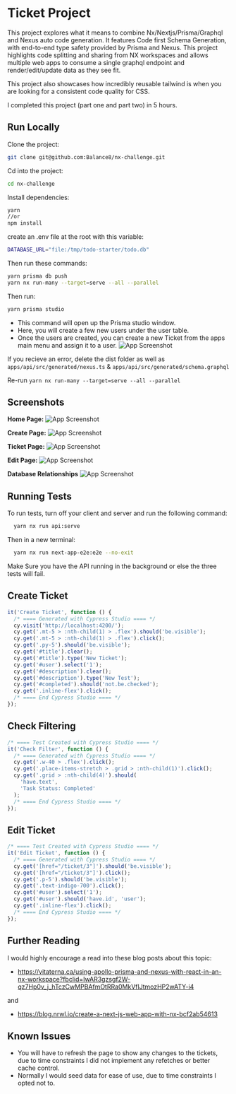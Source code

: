 # Ticket Project

This project explores what it means to combine Nx/Nextjs/Prisma/Graphql and Nexus auto code generation. It features Code first Schema Generation, with end-to-end type safety provided by Prisma and Nexus. This project highlights code splitting and sharing from NX workspaces and allows multiple web apps to consume a single graphql endpoint and render/edit/update data as they see fit.

This project also showcases how incredibly reusable tailwind is when you are looking for a consistent code quality for CSS.

I completed this project (part one and part two) in 5 hours.

## Run Locally

Clone the project:

```bash
git clone git@github.com:Balance8/nx-challenge.git
```

Cd into the project:

```bash
cd nx-challenge
```

Install dependencies:

```bash
yarn
//or
npm install
```

create an .env file at the root with this variable:

```bash
DATABASE_URL="file:/tmp/todo-starter/todo.db"
```

Then run these commands:

```bash
yarn prisma db push
yarn nx run-many --target=serve --all --parallel
```

Then run:

```bash
yarn prisma studio
```

- This command will open up the Prisma studio window.  
- Here, you will create a few new users under the user table.  
- Once the users are created, you can create a new Ticket from the apps main menu and assign it to a user.
![App Screenshot](https://i.imgur.com/emiOTr1.png)

If you recieve an error, delete the dist folder as well as `apps/api/src/generated/nexus.ts` & `apps/api/src/generated/schema.graphql`

Re-run `yarn nx run-many --target=serve --all --parallel`

## Screenshots

**Home Page:**
![App Screenshot](https://i.imgur.com/CD7nO7Q.png)

**Create Page:**
![App Screenshot](https://i.imgur.com/yBMnmX3.png)

**Ticket Page:**
![App Screenshot](https://i.imgur.com/cEvTYMM.png)

**Edit Page:**
![App Screenshot](https://i.imgur.com/tz7ivP1.png)

**Database Relationships**
![App Screenshot](https://i.imgur.com/YQo9iVi.png)

## Running Tests

To run tests, turn off your client and server and run the following command:

```bash
  yarn nx run api:serve
```

Then in a new terminal:
```bash
  yarn nx run next-app-e2e:e2e --no-exit
```

Make Sure you have the API running in the background or else the three tests will fail.

## Create Ticket

```javascript
it('Create Ticket', function () {
  /* ==== Generated with Cypress Studio ==== */
  cy.visit('http://localhost:4200/');
  cy.get('.mt-5 > :nth-child(1) > .flex').should('be.visible');
  cy.get('.mt-5 > :nth-child(1) > .flex').click();
  cy.get('.py-5').should('be.visible');
  cy.get('#title').clear();
  cy.get('#title').type('New Ticket');
  cy.get('#user').select('1');
  cy.get('#description').clear();
  cy.get('#description').type('New Test');
  cy.get('#completed').should('not.be.checked');
  cy.get('.inline-flex').click();
  /* ==== End Cypress Studio ==== */
});
```

## Check Filtering

```javascript
/* ==== Test Created with Cypress Studio ==== */
it('Check Filter', function () {
  /* ==== Generated with Cypress Studio ==== */
  cy.get('.w-40 > .flex').click();
  cy.get('.place-items-stretch > .grid > :nth-child(1)').click();
  cy.get('.grid > :nth-child(4)').should(
    'have.text',
    'Task Status: Completed'
  );
  /* ==== End Cypress Studio ==== */
});
```

## Edit Ticket

```javascript
/* ==== Test Created with Cypress Studio ==== */
it('Edit Ticket', function () {
  /* ==== Generated with Cypress Studio ==== */
  cy.get('[href="/ticket/3"]').should('be.visible');
  cy.get('[href="/ticket/3"]').click();
  cy.get('.p-5').should('be.visible');
  cy.get('.text-indigo-700').click();
  cy.get('#user').select('1');
  cy.get('#user').should('have.id', 'user');
  cy.get('.inline-flex').click();
  /* ==== End Cypress Studio ==== */
});
```

## Further Reading

I would highly encourage a read into these blog posts about this topic:

- https://vitaterna.ca/using-apollo-prisma-and-nexus-with-react-in-an-nx-workspace?fbclid=IwAR3gzsgf2W-qz7Hp0v_j_hTczCwMPBAfmOtRRa0MkVflJtmozHP2wATY-i4

and

- https://blog.nrwl.io/create-a-next-js-web-app-with-nx-bcf2ab54613

## Known Issues

- You will have to refresh the page to show any changes to the tickets, due to time constraints I did not implement any refetches or better cache control.
- Normally I would seed data for ease of use, due to time constraints I opted not to.
